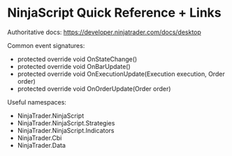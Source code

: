 # NinjaScript Quick Reference + Links

Authoritative docs: https://developer.ninjatrader.com/docs/desktop

Common event signatures:
- protected override void OnStateChange()
- protected override void OnBarUpdate()
- protected override void OnExecutionUpdate(Execution execution, Order order)
- protected override void OnOrderUpdate(Order order)

Useful namespaces:
- NinjaTrader.NinjaScript
- NinjaTrader.NinjaScript.Strategies
- NinjaTrader.NinjaScript.Indicators
- NinjaTrader.Cbi
- NinjaTrader.Data
